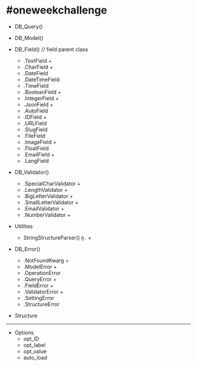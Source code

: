 
# #oneweekchallenge


* DB_Query()
* DB_Model()
* DB_Field() // field parent class
  * .TextField +
  * .CharField +
  * .DateField 
  * .DateTimeField 
  * .TimeField
  * .BooleanField +
  * .IntegerField +
  * .JsonField +
  * .AutoField
  * .IDField +
  * .URLField
  * .SlugField
  * .FileField
  * .ImageField +
  * .FloatField 
  * .EmailField +
  * .LangField

* DB_Validator()  
  * .SpecialCharValidator +
  * .LengthValidator +
  * .BigLetterValidator +
  * .SmallLetterValidator +
  * .EmailValidator +
  * .NumberValidator +

* Utilities
  * StringStructureParser() <code><a>@<c>.<e></code> +

* DB_Error()
  * .NotFoundKwarg +
  * .ModelError +
  * .OperationError
  * .QueryError +
  * .FieldError +
  * .ValidatorError +
  * .SettingError
  * .StructureError

* Structure
-----
* Options
  * opt_İD
  * opt_label
  * opt_value
  * auto_load





